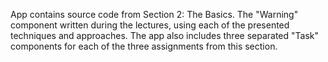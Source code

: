 App contains source code from Section 2: The Basics. 
The "Warning" component written during the lectures, using each of the presented techniques and approaches.
The app also includes three separated "Task" components for each of the three assignments from this section. 